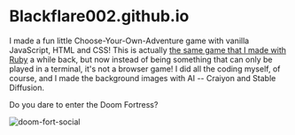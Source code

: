 # Blackflare002.github.io

I made a fun little Choose-Your-Own-Adventure game with vanilla JavaScript, HTML and CSS! This is actually [the same game that I made with Ruby](https://github.com/Blackflare002/ruby-dungeon) a while back, but now instead of being something that can only be played in a terminal, it's not a browser game! I did all the coding myself, of course, and I made the background images with AI -- Craiyon and Stable Diffusion.

Do you dare to enter the Doom Fortress?

![doom-fort-social](https://user-images.githubusercontent.com/60205439/232583481-f5412a22-965b-425c-a769-15150fe09cce.png)
